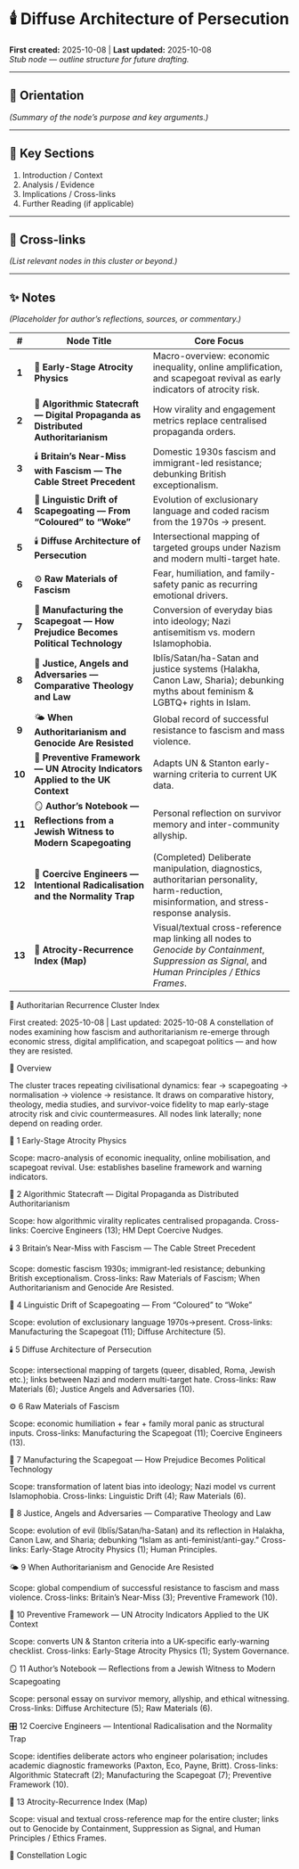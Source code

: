# 🕯️ Diffuse Architecture of Persecution
**First created:** 2025-10-08  |  **Last updated:** 2025-10-08  
*Stub node — outline structure for future drafting.*

---

## 🧭 Orientation
*(Summary of the node’s purpose and key arguments.)*

---

## 📑 Key Sections
1. Introduction / Context
2. Analysis / Evidence
3. Implications / Cross-links
4. Further Reading (if applicable)

---

## 🔗 Cross-links
*(List relevant nodes in this cluster or beyond.)*

---

## ✨ Notes
*(Placeholder for author’s reflections, sources, or commentary.)*

|    #   | Node Title                                                                          | Core Focus                                                                                                                                          |
| :----: | ----------------------------------------------------------------------------------- | --------------------------------------------------------------------------------------------------------------------------------------------------- |
|  **1** | 🧭 **Early-Stage Atrocity Physics**                                                 | Macro-overview: economic inequality, online amplification, and scapegoat revival as early indicators of atrocity risk.                              |
|  **2** | 📡 **Algorithmic Statecraft — Digital Propaganda as Distributed Authoritarianism**  | How virality and engagement metrics replace centralised propaganda orders.                                                                          |
|  **3** | 🕯️ **Britain’s Near-Miss with Fascism — The Cable Street Precedent**               | Domestic 1930s fascism and immigrant-led resistance; debunking British exceptionalism.                                                              |
|  **4** | 🧠 **Linguistic Drift of Scapegoating — From “Coloured” to “Woke”**                 | Evolution of exclusionary language and coded racism from the 1970s → present.                                                                       |
|  **5** | 🕯️ **Diffuse Architecture of Persecution**                                         | Intersectional mapping of targeted groups under Nazism and modern multi-target hate.                                                                |
|  **6** | ⚙️ **Raw Materials of Fascism**                                                     | Fear, humiliation, and family-safety panic as recurring emotional drivers.                                                                          |
|  **7** | 🧨 **Manufacturing the Scapegoat — How Prejudice Becomes Political Technology**     | Conversion of everyday bias into ideology; Nazi antisemitism vs. modern Islamophobia.                                                               |
|  **8** | 📖 **Justice, Angels and Adversaries — Comparative Theology and Law**               | Iblīs/Satan/ha-Satan and justice systems (Halakha, Canon Law, Sharia); debunking myths about feminism & LGBTQ+ rights in Islam.                     |
|  **9** | 🌤️ **When Authoritarianism and Genocide Are Resisted**                             | Global record of successful resistance to fascism and mass violence.                                                                                |
| **10** | 📜 **Preventive Framework — UN Atrocity Indicators Applied to the UK Context**      | Adapts UN & Stanton early-warning criteria to current UK data.                                                                                      |
| **11** | 🪞 **Author’s Notebook — Reflections from a Jewish Witness to Modern Scapegoating** | Personal reflection on survivor memory and inter-community allyship.                                                                                |
| **12** | 👹 **Coercive Engineers — Intentional Radicalisation and the Normality Trap**       | (Completed) Deliberate manipulation, diagnostics, authoritarian personality, harm-reduction, misinformation, and stress-response analysis.          |
| **13** | 🔮 **Atrocity-Recurrence Index (Map)**                                              | Visual/textual cross-reference map linking all nodes to *Genocide by Containment*, *Suppression as Signal*, and *Human Principles / Ethics Frames*. |

🔮 Authoritarian Recurrence Cluster Index

First created: 2025-10-08 | Last updated: 2025-10-08
A constellation of nodes examining how fascism and authoritarianism re-emerge through economic stress, digital amplification, and scapegoat politics — and how they are resisted.

🌌 Overview

The cluster traces repeating civilisational dynamics: fear → scapegoating → normalisation → violence → resistance.
It draws on comparative history, theology, media studies, and survivor-voice fidelity to map early-stage atrocity risk and civic countermeasures.
All nodes link laterally; none depend on reading order.

🧭 1 Early-Stage Atrocity Physics

Scope: macro-analysis of economic inequality, online mobilisation, and scapegoat revival.
Use: establishes baseline framework and warning indicators.

📡 2 Algorithmic Statecraft — Digital Propaganda as Distributed Authoritarianism

Scope: how algorithmic virality replicates centralised propaganda.
Cross-links: Coercive Engineers (13); HM Dept Coercive Nudges.

🕯️ 3 Britain’s Near-Miss with Fascism — The Cable Street Precedent

Scope: domestic fascism 1930s; immigrant-led resistance; debunking British exceptionalism.
Cross-links: Raw Materials of Fascism; When Authoritarianism and Genocide Are Resisted.

🧠 4 Linguistic Drift of Scapegoating — From “Coloured” to “Woke”

Scope: evolution of exclusionary language 1970s→present.
Cross-links: Manufacturing the Scapegoat (11); Diffuse Architecture (5).

🕯️ 5 Diffuse Architecture of Persecution

Scope: intersectional mapping of targets (queer, disabled, Roma, Jewish etc.); links between Nazi and modern multi-target hate.
Cross-links: Raw Materials (6); Justice Angels and Adversaries (10).

⚙️ 6 Raw Materials of Fascism

Scope: economic humiliation + fear + family moral panic as structural inputs.
Cross-links: Manufacturing the Scapegoat (11); Coercive Engineers (13).

🧨 7 Manufacturing the Scapegoat — How Prejudice Becomes Political Technology

Scope: transformation of latent bias into ideology; Nazi model vs current Islamophobia.
Cross-links: Linguistic Drift (4); Raw Materials (6).

📖 8 Justice, Angels and Adversaries — Comparative Theology and Law

Scope: evolution of evil (Iblīs/Satan/ha-Satan) and its reflection in Halakha, Canon Law, and Sharia; debunking “Islam as anti-feminist/anti-gay.”
Cross-links: Early-Stage Atrocity Physics (1); Human Principles.

🌤️ 9 When Authoritarianism and Genocide Are Resisted

Scope: global compendium of successful resistance to fascism and mass violence.
Cross-links: Britain’s Near-Miss (3); Preventive Framework (10).

📜 10 Preventive Framework — UN Atrocity Indicators Applied to the UK Context

Scope: converts UN & Stanton criteria into a UK-specific early-warning checklist.
Cross-links: Early-Stage Atrocity Physics (1); System Governance.

🪞 11 Author’s Notebook — Reflections from a Jewish Witness to Modern Scapegoating

Scope: personal essay on survivor memory, allyship, and ethical witnessing.
Cross-links: Diffuse Architecture (5); Raw Materials (6).

🎛 12 Coercive Engineers — Intentional Radicalisation and the Normality Trap

Scope: identifies deliberate actors who engineer polarisation; includes academic diagnostic frameworks (Paxton, Eco, Payne, Britt).
Cross-links: Algorithmic Statecraft (2); Manufacturing the Scapegoat (7); Preventive Framework (10).

🔮 13 Atrocity-Recurrence Index (Map)

Scope: visual and textual cross-reference map for the entire cluster; links out to Genocide by Containment, Suppression as Signal, and Human Principles / Ethics Frames.

🧭 Constellation Logic
